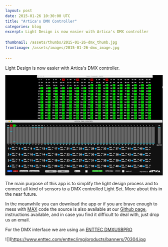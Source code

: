 ```yaml
---
layout: post
date: 2015-01-26 10:30:00 UTC
title: "Artica's DMX Controller"
categories: blog
excerpt: Light Design is now easier with Artica's DMX controller

thumbnail: /assets/thumbs/2015-01-26-dmx_thumb.jpg
frontimage: /assets/images/2015-01-26-dmx_image.jpg

---
```


Light Design is now easier with Artica's DMX controller.

![](/assets/images/2015-01-26-dmx_image.jpg)

The main purpose of this app is to simplify the light design process and to connect all kind of sensors to a DMX controlled Light Set. More about this in the near future.

In the meanwhile you can download the app or if you are brave enough to mess with [MAX][1] code the source is also available at our [Github page][2], instructions available, and in case you find it difficult to deal with, just drop us an email.

For the DMX interface we are using an [ENTTEC DMXUSBPRO][3]

![](https://www.enttec.com/enttec/img/products/banners/70304.jpg

[1]: http://cycling74.com
[2]: https://github.com/artica/maxmsp_dmx_control
[3]: https://www.enttec.com/?main_menu=Products&pn=70304
